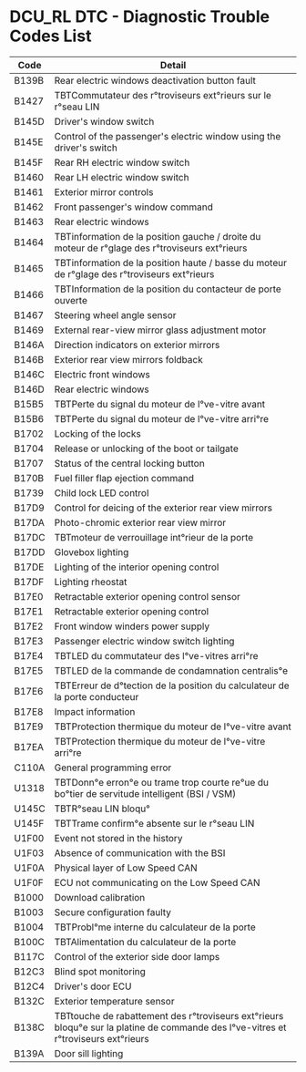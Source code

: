 # DCU_RL DTC - Diagnostic Trouble Codes List

| Code | Detail |
| - | - |
| B139B | Rear electric windows deactivation button fault |
| B1427 | TBTCommutateur des r°troviseurs ext°rieurs sur le r°seau LIN |
| B145D | Driver's window switch |
| B145E | Control of the passenger's electric window using the driver's switch |
| B145F | Rear RH electric window switch |
| B1460 | Rear LH electric window switch |
| B1461 | Exterior mirror controls |
| B1462 | Front passenger's window command |
| B1463 | Rear electric windows |
| B1464 | TBTinformation de la position gauche / droite du moteur de r°glage des r°troviseurs ext°rieurs |
| B1465 | TBTinformation de la position haute / basse du moteur de r°glage des r°troviseurs ext°rieurs |
| B1466 | TBTInformation de la position du contacteur de porte ouverte |
| B1467 | Steering wheel angle sensor |
| B1469 | External rear-view mirror glass adjustment motor |
| B146A | Direction indicators on exterior mirrors |
| B146B | Exterior rear view mirrors foldback |
| B146C | Electric front windows |
| B146D | Rear electric windows |
| B15B5 | TBTPerte du signal du moteur de l°ve-vitre avant |
| B15B6 | TBTPerte du signal du moteur de l°ve-vitre arri°re |
| B1702 | Locking of the locks |
| B1704 | Release or unlocking of the boot or tailgate |
| B1707 | Status of the central locking button |
| B170B | Fuel filler flap ejection command |
| B1739 | Child lock LED control |
| B17D9 | Control for deicing of the exterior rear view mirrors |
| B17DA | Photo-chromic exterior rear view mirror |
| B17DC | TBTmoteur de verrouillage int°rieur de la porte |
| B17DD | Glovebox lighting |
| B17DE | Lighting of the interior opening control |
| B17DF | Lighting rheostat |
| B17E0 | Retractable exterior opening control sensor |
| B17E1 | Retractable exterior opening control |
| B17E2 | Front window winders power supply |
| B17E3 | Passenger electric window switch lighting |
| B17E4 | TBTLED du commutateur des l°ve-vitres arri°re |
| B17E5 | TBTLED de la commande de condamnation centralis°e |
| B17E6 | TBTErreur de d°tection de la position du calculateur de la porte conducteur |
| B17E8 | Impact information |
| B17E9 | TBTProtection thermique du moteur de l°ve-vitre avant |
| B17EA | TBTProtection thermique du moteur de l°ve-vitre arri°re |
| C110A | General programming error |
| U1318 | TBTDonn°e erron°e ou trame trop courte re°ue du bo°tier de servitude intelligent (BSI / VSM) |
| U145C | TBTR°seau LIN bloqu° |
| U145F | TBTTrame confirm°e absente sur le r°seau LIN |
| U1F00 | Event not stored in the history |
| U1F03 | Absence of communication with the BSI |
| U1F0A | Physical layer of Low Speed CAN |
| U1F0F | ECU not communicating on the Low Speed CAN |
| B1000 | Download calibration |
| B1003 | Secure configuration faulty |
| B1004 | TBTProbl°me interne du calculateur de la porte |
| B100C | TBTAlimentation du calculateur de la porte |
| B117C | Control of the exterior side door lamps |
| B12C3 | Blind spot monitoring |
| B12C4 | Driver's door ECU |
| B132C | Exterior temperature sensor |
| B138C | TBTtouche de rabattement des r°troviseurs ext°rieurs bloqu°e sur la platine de commande des l°ve-vitres et r°troviseurs ext°rieurs |
| B139A | Door sill lighting |
